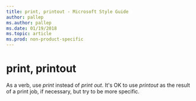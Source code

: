 ```yaml
---
title: print, printout - Microsoft Style Guide
author: pallep
ms.author: pallep
ms.date: 01/19/2018
ms.topic: article
ms.prod: non-product-specific
---
```


# print, printout

As a verb, use *print* instead of *print out*. It's OK to use *printout* as the result of a print job, if necessary, but try to be more specific.
